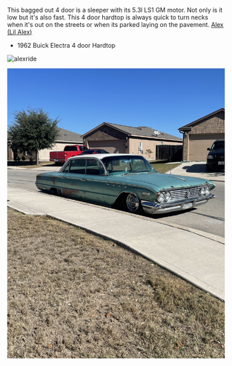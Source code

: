 This bagged out 4 door is a sleeper with its 5.3l LS1 GM motor. Not only is it low but it's also fast.  This 4 door hardtop is always quick to turn necks when it's out on the streets or when its parked laying on the pavement. [Alex (Lil Alex)](../members/Alex%20(Lil%20Alex).md)


* 1962 Buick Electra 4 door Hardtop

![alexride](../assets/alexride.JPG)

![alexride2](../assets/alexride2.jpeg)
